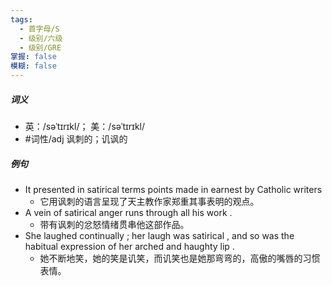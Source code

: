```yaml
---
tags:
  - 首字母/S
  - 级别/六级
  - 级别/GRE
掌握: false
模糊: false
---
```

##### 词义
- 英：/səˈtɪrɪkl/； 美：/səˈtɪrɪkl/
- #词性/adj  讽刺的；讥讽的
##### 例句
- It presented in satirical terms points made in earnest by Catholic writers
	- 它用讽刺的语言呈现了天主教作家郑重其事表明的观点。
- A vein of satirical anger runs through all his work .
	- 带有讽刺的忿怒情绪贯串他这部作品。
- She laughed continually ; her laugh was satirical , and so was the habitual expression of her arched and haughty lip .
	- 她不断地笑，她的笑是讥笑，而讥笑也是她那弯弯的，高傲的嘴唇的习惯表情。
